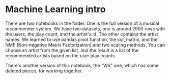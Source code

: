 # Machine Learning intro

There are two notebooks in the folder. One is the full version of a musical recommender system. We have two datasets, one is around 2900 rows with the users, the play count, and the artist's id. The other contains the artist names. We learned to use pandas pivot function, the csr_matrix, and the NMF (Non-negative Matrix Factorization) and two scaling methods. You can choose an artist from the given list, and the result is a list of the recommended artists based on the user play counts.

There's another version of this notebook, the "WS" one, which has some deleted pieces, for working together.
